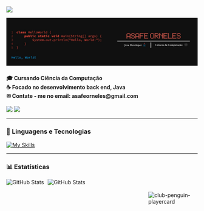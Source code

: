 <img src="https://readme-typing-svg.demolab.com?font=Fira+Code&weight=200&pause=1000&color=BE4944&width=300&lines=Welcome+to+my+Github!;I'm+a+Software+Developer" align="center"> 

![Capa README](./proGit.jpg)


<h4>
  🎓 Cursando Ciência da Computação <br>
  ☕ Focado no desenvolvimento back end, Java <br>
  ✉ Contate - me no email: asafeorneles@gmail.com <br>
</h4>

<div> 
  <a href="https://www.linkedin.com/in/asafeorneles" target="_blank"><img src="https://img.shields.io/badge/-LinkedIn-%230077B5?style=for-the-badge&logo=linkedin&logoColor=white" target="_blank"></a> 
  <a href="https://instagram.com/asafeorneles" target="_blank"><img src="https://img.shields.io/badge/-Instagram-%23E4405F?style=for-the-badge&logo=instagram&logoColor=white" target="_blank"></a> 
</div>


---

### 🤖 Linguagens e Tecnologias

[![My Skills](https://skillicons.dev/icons?i=java,html,css,python)](https://skillicons.dev)

---

### 📊 Estatísticas

  <img 
    align="left" 
    alt="GitHub Stats" 
    height="150" 
    style="padding-right: 10px;" 
    src="https://github-readme-stats.vercel.app/api?username=asafeorneles&show_icons=true&theme=tokyonight&locale=pt-br" 
  />

<img 
      align="left" 
      alt="GitHub Stats" 
      height="150" 
      style="padding-right: 10px;" 
      src="https://github-readme-stats.vercel.app/api/top-langs/?username=asafeorneles&theme=tokyonight&layout=compact&custom_title=Tecnologias&langs_count=9" 
  />

<br>
<br>

<img src="https://github.com/user-attachments/assets/02d115e8-392a-4662-b2e1-e241f9a4d1fd" alt="club-penguin-playercard" align="right" width="130">
  

